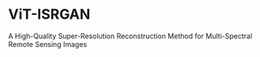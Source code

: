 # ViT-ISRGAN
A High-Quality Super-Resolution Reconstruction Method for Multi-Spectral  Remote Sensing Images
